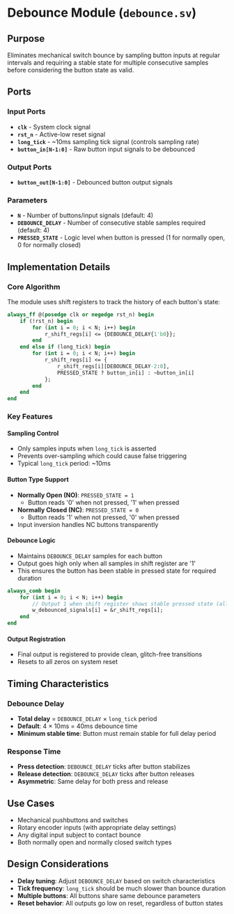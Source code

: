 # Debounce Module (`debounce.sv`)

## Purpose
Eliminates mechanical switch bounce by sampling button inputs at regular intervals and requiring a stable state for multiple consecutive samples before considering the button state as valid.

## Ports

### Input Ports
- **`clk`** - System clock signal
- **`rst_n`** - Active-low reset signal  
- **`long_tick`** - ~10ms sampling tick signal (controls sampling rate)
- **`button_in[N-1:0]`** - Raw button input signals to be debounced

### Output Ports
- **`button_out[N-1:0]`** - Debounced button output signals

### Parameters
- **`N`** - Number of buttons/input signals (default: 4)
- **`DEBOUNCE_DELAY`** - Number of consecutive stable samples required (default: 4)
- **`PRESSED_STATE`** - Logic level when button is pressed (1 for normally open, 0 for normally closed)

## Implementation Details

### Core Algorithm
The module uses shift registers to track the history of each button's state:

```systemverilog
always_ff @(posedge clk or negedge rst_n) begin
    if (!rst_n) begin
        for (int i = 0; i < N; i++) begin
            r_shift_regs[i] <= {DEBOUNCE_DELAY{1'b0}};
        end
    end else if (long_tick) begin
        for (int i = 0; i < N; i++) begin
            r_shift_regs[i] <= {
                r_shift_regs[i][DEBOUNCE_DELAY-2:0], 
                PRESSED_STATE ? button_in[i] : ~button_in[i]
            };
        end
    end
end
```

### Key Features

#### Sampling Control
- Only samples inputs when `long_tick` is asserted
- Prevents over-sampling which could cause false triggering
- Typical `long_tick` period: ~10ms

#### Button Type Support
- **Normally Open (NO)**: `PRESSED_STATE = 1`
  - Button reads '0' when not pressed, '1' when pressed
- **Normally Closed (NC)**: `PRESSED_STATE = 0`  
  - Button reads '1' when not pressed, '0' when pressed
- Input inversion handles NC buttons transparently

#### Debounce Logic
- Maintains `DEBOUNCE_DELAY` samples for each button
- Output goes high only when all samples in shift register are '1'
- This ensures the button has been stable in pressed state for required duration

```systemverilog
always_comb begin
    for (int i = 0; i < N; i++) begin
        // Output 1 when shift register shows stable pressed state (all 1s)
        w_debounced_signals[i] = &r_shift_regs[i];
    end
end
```

#### Output Registration
- Final output is registered to provide clean, glitch-free transitions
- Resets to all zeros on system reset

## Timing Characteristics

### Debounce Delay
- **Total delay** = `DEBOUNCE_DELAY` × `long_tick` period
- **Default**: 4 × 10ms = 40ms debounce time
- **Minimum stable time**: Button must remain stable for full delay period

### Response Time
- **Press detection**: `DEBOUNCE_DELAY` ticks after button stabilizes
- **Release detection**: `DEBOUNCE_DELAY` ticks after button releases
- **Asymmetric**: Same delay for both press and release

## Use Cases
- Mechanical pushbuttons and switches
- Rotary encoder inputs (with appropriate delay settings)
- Any digital input subject to contact bounce
- Both normally open and normally closed switch types

## Design Considerations
- **Delay tuning**: Adjust `DEBOUNCE_DELAY` based on switch characteristics
- **Tick frequency**: `long_tick` should be much slower than bounce duration
- **Multiple buttons**: All buttons share same debounce parameters
- **Reset behavior**: All outputs go low on reset, regardless of button states